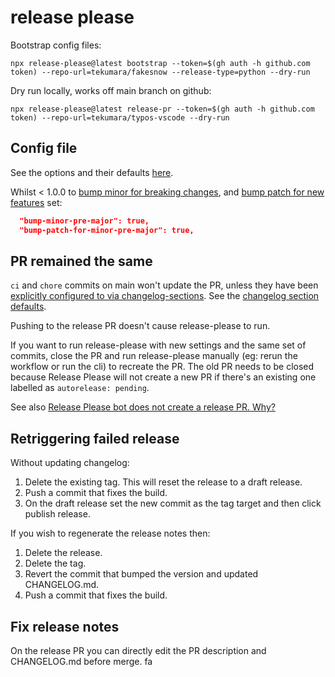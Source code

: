 # release please

Bootstrap config files:

```
npx release-please@latest bootstrap --token=$(gh auth -h github.com token) --repo-url=tekumara/fakesnow --release-type=python --dry-run
```

Dry run locally, works off main branch on github:

```
npx release-please@latest release-pr --token=$(gh auth -h github.com token) --repo-url=tekumara/typos-vscode --dry-run
```

## Config file

See the options and their defaults [here](https://github.com/googleapis/release-please/blob/main/docs/manifest-releaser.md#configfile).

Whilst < 1.0.0 to [bump minor for breaking changes](https://github.com/googleapis/release-please/blob/611db3d5628d1ff4cd7c40259894daf0c13f8e17/docs/manifest-releaser.md?plain=1#L167), and [bump patch for new features](https://github.com/googleapis/release-please/blob/611db3d5628d1ff4cd7c40259894daf0c13f8e17/docs/manifest-releaser.md?plain=1#L171) set:

```json
  "bump-minor-pre-major": true,
  "bump-patch-for-minor-pre-major": true,
```

## PR remained the same

`ci` and `chore` commits on main won't update the PR, unless they have been [explicitly configured to via changelog-sections](https://github.com/tekumara/fakesnow/blob/966cc92f9e753698e14c67a03b1cf2110bc9507b/release-please-config.json#L4). See the [changelog section defaults](https://git.io/JqCZL).

Pushing to the release PR doesn't cause release-please to run.

If you want to run release-please with new settings and the same set of commits, close the PR and run release-please manually (eg: rerun the workflow or run the cli) to recreate the PR. The old PR needs to be closed because Release Please will not create a new PR if there's an existing one labelled as `autorelease: pending`.

See also [Release Please bot does not create a release PR. Why?](https://github.com/googleapis/release-please?tab=readme-ov-file#release-please-bot-does-not-create-a-release-pr-why)

## Retriggering failed release

Without updating changelog:

1. Delete the existing tag. This will reset the release to a draft release.
1. Push a commit that fixes the build.
1. On the draft release set the new commit as the tag target and then click publish release.

If you wish to regenerate the release notes then:

1. Delete the release.
1. Delete the tag.
1. Revert the commit that bumped the version and updated CHANGELOG.md.
1. Push a commit that fixes the build.

## Fix release notes

On the release PR you can directly edit the PR description and CHANGELOG.md before merge.
fa
